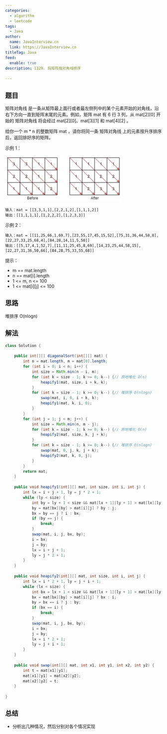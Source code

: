 ```yaml
---
categories:
  - algorithm
  - leetcode
tags:
  - Java
author: 
  name: JavaInterview.cn
  link: https://JavaInterview.cn
titleTag: Java
feed:
  enable: true
description: 1329. 将矩阵按对角线排序

---
```


## 题目

矩阵对角线 是一条从矩阵最上面行或者最左侧列中的某个元素开始的对角线，沿右下方向一直到矩阵末尾的元素。例如，矩阵 mat 有 6 行 3 列，从 mat[2][0] 开始的 矩阵对角线 将会经过 mat[2][0]、mat[3][1] 和 mat[4][2] 。

给你一个 m * n 的整数矩阵 mat ，请你将同一条 矩阵对角线 上的元素按升序排序后，返回排好序的矩阵。



示例 1：

![1482_example_1_2.png](../../../media/pictures/leetcode/1482_example_1_2.png)

    输入：mat = [[3,3,1,1],[2,2,1,2],[1,1,1,2]]
    输出：[[1,1,1,1],[1,2,2,2],[1,2,3,3]]
示例 2：

    输入：mat = [[11,25,66,1,69,7],[23,55,17,45,15,52],[75,31,36,44,58,8],[22,27,33,25,68,4],[84,28,14,11,5,50]]
    输出：[[5,17,4,1,52,7],[11,11,25,45,8,69],[14,23,25,44,58,15],[22,27,31,36,50,66],[84,28,75,33,55,68]]


提示：

* m == mat.length
* n == mat[i].length
* 1 <= m, n <= 100
* 1 <= mat[i][j] <= 100

## 思路

堆排序 O(nlogn)

## 解法
```java
class Solution {

    public int[][] diagonalSort(int[][] mat) {
        int n = mat.length, m = mat[0].length;
        for (int i = 0; i < n; i++) {
            int size = Math.min(n - i, m);
            for (int k = size - 1; k >= 0; k--) {// 原地堆化 O(n)
                heapify1(mat, size, i + k, k);
            }
            for (int k = size - 1; k >= 0; k--) {// 堆排序 O(nlogn)
                swap(mat, i, 0, i + k, k);
                heapify1(mat, k, i, 0);
            }
        }
        for (int j = 1; j < m; j++) {
            int size = Math.min(n, m - j);
            for (int k = size - 1; k >= 0; k--) {// 原地堆化 O(n)
                heapify2(mat, size, k, j + k);
            }
            for (int k = size - 1; k >= 0; k--) {// 堆排序 O(nlogn)
                swap(mat, 0, j, k, j + k);
                heapify2(mat, k, 0, j);
            }
        }
        return mat;
    }

    public void heapify1(int[][] mat, int size, int i, int j) {
        int lx = i + j + 1, ly = j * 2 + 1;
        while (ly < size) {
            int by = ly + 1 < size && mat[lx + 1][ly + 1] > mat[lx][ly] ? ly + 1 : ly, bx = by == ly ? lx : lx + 1;
            by = mat[bx][by] > mat[i][j] ? by : j;
            bx = by == j ? i : bx;
            if (by == j) {
                break;
            }
            swap(mat, i, j, bx, by);
            i = bx;
            j = by;
            lx = i + j + 1;
            ly = j * 2 + 1;
        }
    }

    public void heapify2(int[][] mat, int size, int i, int j) {
        int lx = i * 2 + 1, ly = j + i + 1;
        while (lx < size) {
            int bx = lx + 1 < size && mat[lx + 1][ly + 1] > mat[lx][ly] ? lx + 1 : lx, by = bx == lx ? ly : ly + 1;
            bx = mat[bx][by] > mat[i][j] ? bx : i;
            by = bx == i ? j : by;
            if (bx == i) {
                break;
            }
            swap(mat, i, j, bx, by);
            i = bx;
            j = by;
            lx = i * 2 + 1;
            ly = j + i + 1;
        }
    }

    public void swap(int[][] mat, int x1, int y1, int x2, int y2) {
        int t = mat[x1][y1];
        mat[x1][y1] = mat[x2][y2];
        mat[x2][y2] = t;
    }

}

```

## 总结

- 分析出几种情况，然后分别对各个情况实现 
